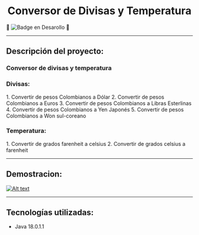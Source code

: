 <h1 align="center"> Conversor de Divisas y Temperatura </h1>

🚧 ![Badge en Desarollo](https://img.shields.io/badge/STATUS-EN%20DESAROLLO-green) 🚧

---

<h2>Descripción del proyecto:</h2>

<h3>Conversor de divisas y temperatura</h3>

<h3>Divisas:</h3>
1. Convertir de pesos Colombianos a Dólar
2. Convertir de pesos Colombianos  a Euros
3. Convertir de pesos Colombianos  a Libras Esterlinas 
4. Convertir de pesos Colombianos  a Yen Japonés 
5. Convertir de pesos Colombianos a Won sul-coreano

<h3>Temperatura:</h3>
1. Convertir de grados farenheit a celsius
2. Convertir de grados celsius a farenheit

---

<h2>Demostracion:</h2>

[![Alt text](https://img.youtube.com/vi/PiIlZdnO8Mk/0.jpg)](https://www.youtube.com/watch?v=PiIlZdnO8Mk)

---

<h2>Tecnologías utilizadas:</h2>

* Java 18.0.1.1


